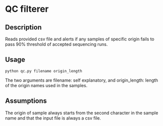 # QC filterer

## Description
Reads provided csv file and alerts if any samples of specific origin fails to pass 90% threshold of accepted sequencing runs.

## Usage
```shell
python qc.py filename origin_length
```
The two arguments are filename: self explanatory,  and origin_length: length of the origin names used in the samples.


## Assumptions
The origin of sample always starts from the second character in the sample name and that the input file is always a csv file.
